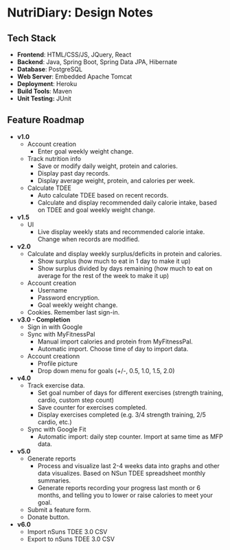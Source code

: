 # NutriDiary: Design Notes

## Tech Stack

- **Frontend**: HTML/CSS/JS, JQuery, React
- **Backend**: Java, Spring Boot, Spring Data JPA, Hibernate
- **Database**: PostgreSQL
- **Web Server**: Embedded Apache Tomcat
- **Deployment**: Heroku
- **Build Tools**: Maven
- **Unit Testing:** JUnit

## Feature Roadmap

- **v1.0**
  - Account creation
    - Enter goal weekly weight change.
  - Track nutrition info
    - Save or modify daily weight, protein and calories.
    - Display past day records.
    - Display average weight, protein, and calories per week.
  - Calculate TDEE 
    - Auto calculate TDEE based on recent records.
    - Calculate and display recommended daily calorie intake, based on TDEE and goal weekly weight change.
 - **v1.5**
    - UI
      - Live display weekly stats and recommended calorie intake. Change when records are modified.  
 - **v2.0**
   - Calculate and display weekly surplus/deficits in protein and calories.
     - Show surplus (how much to eat in 1 day to make it up)
     - Show surplus divided by days remaining (how much to eat on average for the rest of the week to make it up)
   - Account creation
     - Username
     - Password encryption.
     - Goal weekly weight change.
   - Cookies. Remember last sign-in.
 - **v3.0 - Completion**
   - Sign in with Google
   - Sync with MyFitnessPal
     - Manual import calories and protein from MyFitnessPal.
     - Automatic import. Choose time of day to import data.
   - Account creationn
     - Profile picture
     - Drop down menu for goals (+/-, 0.5, 1.0, 1.5, 2.0)
 - **v4.0**
   - Track exercise data.
     - Set goal number of days for different exercises (strength training, cardio, custom step count)
     - Save counter for exercises completed.
     - Display exercises completed (e.g. 3/4 strength training, 2/5 cardio, etc.)
   - Sync with Google Fit
     - Automatic import: daily step counter. Import at same time as MFP data.
 - **v5.0**
   - Generate reports
     - Process and visualize last 2-4 weeks data into graphs and other data visualizes. Based on NSun TDEE spreadsheet monthly summaries. 
     - Generate reports recording your progress last month or 6 months, and telling you to lower or raise calories to meet your goal.
   - Submit a feature form.
   - Donate button.
 - **v6.0**
   - Import nSuns TDEE 3.0 CSV
   - Export to nSuns TDEE 3.0 CSV
